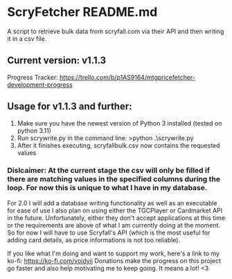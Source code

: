 # ScryFetcher README.md
A script to retrieve bulk data from scryfall.com via their API and then writing it in a csv file.
## Current version: v1.1.3
Progress Tracker: https://trello.com/b/p1AS9164/mtgpricefetcher-development-progress

## Usage for v1.1.3 and further:
1. Make sure you have the newest version of Python 3 installed (tested on python 3.11)
2. Run scrywrite.py in the command line: >python .\scrywrite.py
3. After it finishes executing, scryfallbulk.csv now contains the requested values

### Dislcaimer: At the current stage the csv will only be filled if there are matching values in the specified columns during the loop. For now this is unique to what I have in my database.

For 2.0 I will add a database writing functionality as well as an executable for ease of use
I also plan on using either the TGCPlayer or Cardmarket API in the future. Unfortunately, either they don't accept applications at this time or the requirements are above of what I am currently doing at the moment. So for now I will have to use Scryfall's API (which is the most useful for adding card details, as price informations is not too reliable).

If you like what I'm doing and want to support my work, here's a link to my ko-fi: https://ko-fi.com/voidyii
Donations make the progress on this project go faster and also help motivating me to keep going. It means a lot! <3